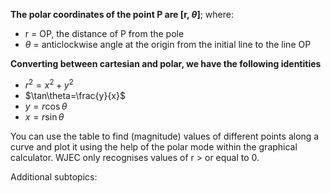 **The polar coordinates of the point P are \[r, $\theta$]**; where: 
- r = OP, the distance of P from the pole 
- $\theta$ = anticlockwise angle at the origin from the initial line to the line OP

**Converting between cartesian and polar, we have the following identities**
- $r^{2}=x^{2}+y^{2}$
- $\tan\theta=\frac{y}{x}$
- $y=r\cos\theta$
- $x=r\sin\theta$

You can use the table to find (magnitude) values of different points along a curve and plot it using the help of the polar mode within the graphical calculator. WJEC only recognises values of r > or equal to 0.

Additional subtopics:
```folder-index-content
```